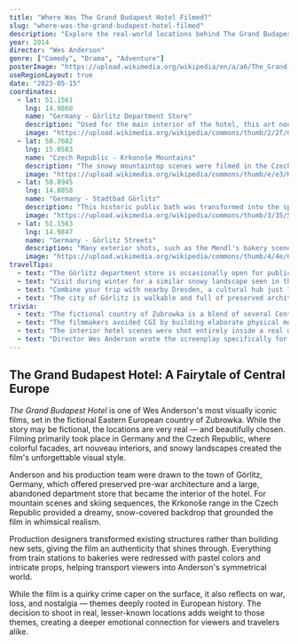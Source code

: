 ```yaml
---
title: "Where Was The Grand Budapest Hotel Filmed?"
slug: "where-was-the-grand-budapest-hotel-filmed"
description: "Explore the real-world locations behind The Grand Budapest Hotel, from Saxony's Görlitz department store to the Czech Republic's snowy mountains."
year: 2014
director: "Wes Anderson"
genre: ["Comedy", "Drama", "Adventure"]
posterImage: "https://upload.wikimedia.org/wikipedia/en/a/a6/The_Grand_Budapest_Hotel_Poster.jpg"
useRegionLayout: true
date: "2023-05-15"
coordinates:
  - lat: 51.1561
    lng: 14.9860
    name: "Germany - Görlitz Department Store"
    description: "Used for the main interior of the hotel, this art nouveau department store provided the grand backdrop for much of the action inside the hotel."
    image: "https://upload.wikimedia.org/wikipedia/commons/thumb/2/2f/Goerlitz_Kaufhaus_2016.jpg/800px-Goerlitz_Kaufhaus_2016.jpg"
  - lat: 50.7682
    lng: 15.0583
    name: "Czech Republic - Krkonoše Mountains"
    description: "The snowy mountaintop scenes were filmed in the Czech Republic's Krkonoše mountain range, adding a fairytale-like atmosphere to the chase scenes."
    image: "https://upload.wikimedia.org/wikipedia/commons/thumb/e/e3/Krkono%C5%A1e.jpg/800px-Krkono%C5%A1e.jpg"
  - lat: 50.8945
    lng: 14.8058
    name: "Germany - Stadtbad Görlitz"
    description: "This historic public bath was transformed into the spa seen in the film and also used for various sets including the prison shower."
    image: "https://upload.wikimedia.org/wikipedia/commons/thumb/3/35/Stadtbad_Goerlitz_01.jpg/800px-Stadtbad_Goerlitz_01.jpg"
  - lat: 51.1563
    lng: 14.9847
    name: "Germany - Görlitz Streets"
    description: "Many exterior shots, such as the Mendl's bakery scenes and military checkpoints, were filmed on the colorful streets of Görlitz."
    image: "https://upload.wikimedia.org/wikipedia/commons/thumb/4/4e/Goerlitz_Hallstrasse_08_ies.jpg/800px-Goerlitz_Hallstrasse_08_ies.jpg"
travelTips:
  - text: "The Görlitz department store is occasionally open for public events or guided tours."
  - text: "Visit during winter for a similar snowy landscape seen in the film's mountain scenes."
  - text: "Combine your trip with nearby Dresden, a cultural hub just 1.5 hours from Görlitz."
  - text: "The city of Görlitz is walkable and full of preserved architecture, perfect for film buffs."
trivia:
  - text: "The fictional country of Zubrowka is a blend of several Central European influences."
  - text: "The filmmakers avoided CGI by building elaborate physical models, including the hotel's exterior."
  - text: "The interior hotel scenes were shot entirely inside a real department store that had been closed for years."
  - text: "Director Wes Anderson wrote the screenplay specifically for Görlitz after scouting Eastern Europe."
---
```


## The Grand Budapest Hotel: A Fairytale of Central Europe

*The Grand Budapest Hotel* is one of Wes Anderson's most visually iconic films, set in the fictional Eastern European country of Zubrowka. While the story may be fictional, the locations are very real — and beautifully chosen. Filming primarily took place in Germany and the Czech Republic, where colorful facades, art nouveau interiors, and snowy landscapes created the film's unforgettable visual style.

Anderson and his production team were drawn to the town of Görlitz, Germany, which offered preserved pre-war architecture and a large, abandoned department store that became the interior of the hotel. For mountain scenes and skiing sequences, the Krkonoše range in the Czech Republic provided a dreamy, snow-covered backdrop that grounded the film in whimsical realism.

Production designers transformed existing structures rather than building new sets, giving the film an authenticity that shines through. Everything from train stations to bakeries were redressed with pastel colors and intricate props, helping transport viewers into Anderson's symmetrical world.

While the film is a quirky crime caper on the surface, it also reflects on war, loss, and nostalgia — themes deeply rooted in European history. The decision to shoot in real, lesser-known locations adds weight to those themes, creating a deeper emotional connection for viewers and travelers alike.
